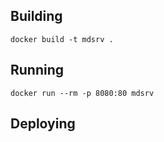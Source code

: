 ## Building

    docker build -t mdsrv .

## Running

    docker run --rm -p 8080:80 mdsrv

## Deploying